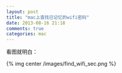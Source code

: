 ```yaml
---
layout: post
title: "mac上查找已记忆的wifi密码"
date: 2013-08-16 21:18
comments: true
categories: mac
---
```


看图就明白：

{% img center /images/find_wifi_sec.png %}